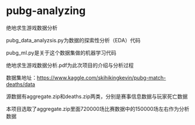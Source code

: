# pubg-analyzing
绝地求生游戏数据分析

pubg_data_analyzsis.py为数据的探索性分析（EDA）代码

pubg_ml.py是关于这个数据集做的机器学习代码

绝地求生游戏数据分析.pdf为此次项目的介绍与分析过程

数据集地址：https://www.kaggle.com/skihikingkevin/pubg-match-deaths/data

源数据有aggregate.zip和deaths.zip两类，分别是赛事信息数据与玩家死亡数据

本项目选取了aggregate.zip里面720000场比赛数据中的150000场左右作为分析数据
